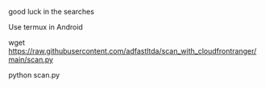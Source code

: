 good luck in the searches

Use termux in Android

wget https://raw.githubusercontent.com/adfastltda/scan_with_cloudfrontranger/main/scan.py

python scan.py
